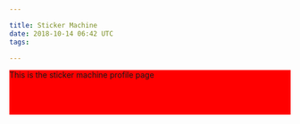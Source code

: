 ```yaml
---

title: Sticker Machine
date: 2018-10-14 06:42 UTC
tags:

---
```




<div style="background-color: red; height: 5rem;">
  This is the sticker machine profile page
</div>

